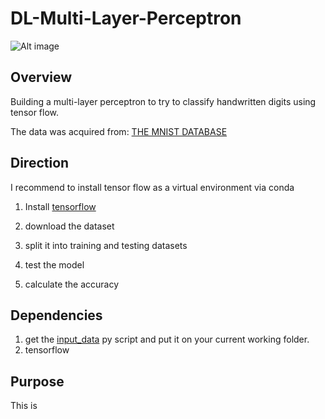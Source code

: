 # DL-Multi-Layer-Perceptron

![Alt image](https://github.com/PauloRlopez/DL-Multi-Layer-Perceptron-Handwritten-Character-Image-Classifier/blob/master/mnist.png)

## Overview 

Building a multi-layer perceptron to try to classify handwritten digits using tensor flow.

The data was acquired from: [THE MNIST DATABASE](http://yann.lecun.com/exdb/mnist/)

## Direction

I recommend to install tensor flow as a virtual environment via conda 
1. Install [tensorflow](https://www.tensorflow.org/install/)  

2. download the dataset
3. split it into training and testing datasets
4. test the model
5. calculate the accuracy 

## Dependencies 

1. get the [input_data](https://github.com/tensorflow/tensorflow/blob/master/tensorflow/examples/tutorials/mnist/input_data.py) py script and put it on your current working folder.
2. tensorflow 

## Purpose 

This is 
